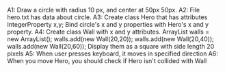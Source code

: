 A1: Draw a circle with radius 10 px, and center at 50px 50px. 
A2: File hero.txt has data about circle.
A3: Create class Hero that has attributes IntegerProperty x,y; Bind circle's x and y properties with Hero's x and y property.
A4: Create class Wall with x and y attributes.
ArrayList<Wall> walls = new ArrayList<Wall>();
walls.add(new Wall(20,20));
walls.add(new Wall(20,40));
walls.add(new Wall(20,60));
Display them as a square with side length 20 pixels
A5: When user presses keyboard, it moves in specified direction
A6: When you move Hero, you should check if Hero isn't collided with Wall
